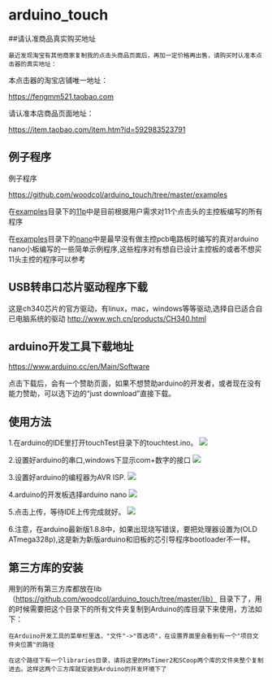 # arduino_touch

##请认准商品真实购买地址

    最近发现淘宝有其他商家复制我的点击头商品页面后，再加一定价格再出售，请购买时认准本点击器的真实地址：

本点击器的淘宝店铺唯一地址：

https://fengmm521.taobao.com

请认准本店商品页面地址：

https://item.taobao.com/item.htm?id=592983523791

## 例子程序

例子程序

https://github.com/woodcol/arduino_touch/tree/master/examples

在[examples](https://github.com/woodcol/arduino_touch/tree/master/examples)目录下的[11p](https://github.com/woodcol/arduino_touch/tree/master/examples/11p)中是目前根据用户需求对11个点击头的主控板编写的所有程序

在[examples](https://github.com/woodcol/arduino_touch/tree/master/examples)目录下的[nano](https://github.com/woodcol/arduino_touch/tree/master/examples/nano)中是最早没有做主控pcb电路板时编写的真对arduino nano小板编写的一些简单示例程序,这些程序对有想自已设计主控板的或者不想买11头主控的程序可以参考


## USB转串口芯片驱动程序下载

这是ch340芯片的官方驱动，有linux，mac，windows等等驱动,选择自已适合自已电脑系统的驱动
http://www.wch.cn/products/CH340.html

## arduino开发工具下载地址

https://www.arduino.cc/en/Main/Software

点击下载后，会有一个赞助页面，如果不想赞助arduino的开发者，或者现在没有能力赞助，可以选下边的“just download”直接下载。


## 使用方法

1.在arduino的IDE里打开touchTest目录下的touchtest.ino。
![](https://github.com/woodcol/arduino_touch/raw/master/img/dk.png)

2.设置好arduino的串口,windows下显示com+数字的接口
![](https://github.com/woodcol/arduino_touch/raw/master/img/com.png)

3.设置好arduino的编程器为AVR ISP.
![](https://github.com/woodcol/arduino_touch/raw/master/img/bcq.jpeg)

4.arduino的开发板选择arduino nano
![](https://github.com/woodcol/arduino_touch/raw/master/img/kfb.jpeg)

5.点击上传，等待IDE上传完成就好。
![](https://github.com/woodcol/arduino_touch/raw/master/img/sc.png)

6.注意，在arduino最新版1.8.8中，如果出现烧写错误，要把处理器设置为(OLD ATmega328p),这是新为新版arduino和旧板的芯引导程序bootloader不一样。

## 第三方库的安装

用到的所有第三方库都放在lib（https://github.com/woodcol/arduino_touch/tree/master/lib） 目录下了，用的时候需要把这个目录下的所有文件夹复制到Arduino的库目录下来使用，方法如下：

```
在Arduino开发工具的菜单栏里选，"文件"->"首选项"，在设置界面里会看到有一个"项目文件夹位置"的路径

在这个路径下有一个libraries目录，请将这里的MsTimer2和SCoop两个库的文件夹整个复制进去。这样这两个三方库就安装到Arduino的开发环境下了
```

